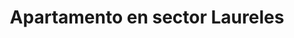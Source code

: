 ---
title: Apartamento en sector Laureles
description: Renta de apartamento amoblado en sector Laureles con un área de 40 m2, estrato 5, cerca al èxito. 1 habitación con 2 camas dobles, cocina totalmente amoblada, barra americana, WIFI, televisión Smart TV. Ventanales hacia la calle muy iluminado
address: Circular 73A, calle 35
area: 37
stratum: 5
bedrooms: 1
beds: 2
bathrooms: 1
kitchen: 1
kitchenFurnished: true
wifi: true
tv: true
tvType: Smart TV
propertyImages:
- image: ../src/assets/images/luxury-bedroom.jpg
  altText: Habitación con 1 cama
- image: ../src/assets/images/property-01-exterior.jpg
  altText: Habitación con 2 camas
featured: true
featuredImage: ../src/assets/images/luxury-bedroom.jpg
featuredImageAltText: Habitación con 1 cama
slug: apto-sector-laureles-circular-73a-calle-35
---